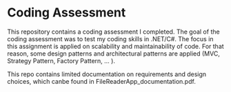 # Coding Assessment

This repository contains a coding assessment I completed. The goal of the coding assessment was to test my coding skills in .NET/C#. The focus in this assignment is applied
on scalability and maintainability of code. For that reason, some design patterns and architectural patterns are applied (MVC, Strategy Pattern, Factory Pattern, ... ).

This repo contains limited documentation on requirements and design choices, which canbe found in FileReaderApp_documentation.pdf. 
